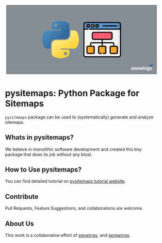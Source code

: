 ![pysitemaps feature image](docs/img/feature-image.png)

# pysitemaps: Python Package for Sitemaps

``pysitemaps`` package can be used to (systematically) generate and analyze sitemaps.

## Whats in pysitemaps?

We believe in monolithic software development and created this tiny package that does its job without any bloat. 

## How to Use pysitemaps?

You can find detailed tutorial on [pysitemaps tutorial website](https://serpwings.com/software/python-sitemaps/).

## Contribute

Pull Requests, Feature Suggestions, and collaborations are welcome.

## About Us

This work is a collaborative effort of [seowings](https://seowings.org/), and [serpwings](https://serpwings.com/).
